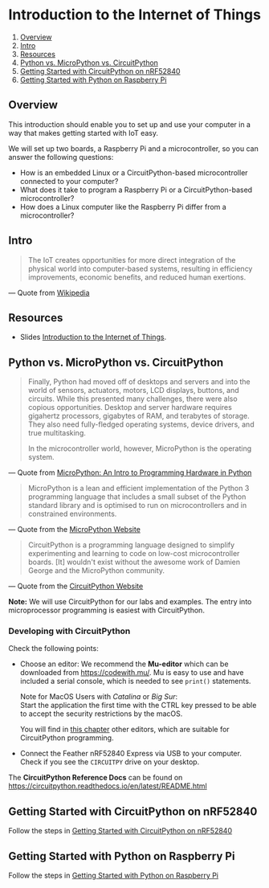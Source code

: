# Introduction to the Internet of Things
1. [Overview](#overview)
1. [Intro](#intro)
2. [Resources](#resources)
3. [Python vs. MicroPython vs. CircuitPython](#python-vs-micropython-vs-circuitpython)
4. [Getting Started with CircuitPython on nRF52840](#getting-started-with-circuitpython-on-nrf52840)
5. [Getting Started with Python on Raspberry Pi](#getting-started-with-python-on-raspberry-pi)

## Overview

This introduction should enable you to set up and use your computer in a way that makes getting started with IoT easy.

We will set up two boards, a Raspberry Pi and a microcontroller, so you can answer the following questions:

* How is an embedded Linux or a CircuitPython-based microcontroller connected to your computer?
* What does it take to program a Raspberry Pi or a CircuitPython-based microcontroller?
* How does a Linux computer like the Raspberry Pi differ from a microcontroller?

## Intro

> The IoT creates opportunities for more direct integration of the physical world into computer-based systems, resulting in efficiency improvements, economic benefits, and reduced human exertions.

— Quote from [Wikipedia](https://en.wikipedia.org/wiki/Internet_of_things#Trends_and_characteristics)

## Resources

- Slides [Introduction to the Internet of Things](http://www.tamberg.org/fhnw/2020/hs/IdbInternetOfThings.pdf).

## Python vs. MicroPython vs. CircuitPython

> Finally, Python had moved off of desktops and servers and into the world of sensors, actuators, motors, LCD displays, buttons, and circuits. While this presented many challenges, there were also copious opportunities. Desktop and server hardware requires gigahertz processors, gigabytes of RAM, and terabytes of storage. They also need fully-fledged operating systems, device drivers, and true multitasking.
>
> In the microcontroller world, however, MicroPython is the operating system.

— Quote from [MicroPython: An Intro to Programming Hardware in Python](https://realpython.com/micropython/)

> MicroPython is a lean and efficient implementation of the Python 3 programming language that includes a small subset of the Python standard library and is optimised to run on microcontrollers and in constrained environments.

— Quote from the [MicroPython Website](https://micropython.org/)

> CircuitPython is a programming language designed to simplify experimenting and learning to code on low-cost microcontroller boards. [It] wouldn't exist without the awesome work of Damien George and the MicroPython community.

— Quote from the [CircuitPython Website](https://circuitpython.org/)

**Note:** We will use CircuitPython for our labs and examples. The entry into microprocessor programming is easiest with CircuitPython.

### Developing with CircuitPython

Check the following points:

- Choose an editor: We recommend the **Mu-editor** which can be downloaded from https://codewith.mu/. Mu is easy to use and have included a serial console, which is needed to see `print()` statements.

    Note for MacOS Users with *Catalina* or *Big Sur*:  
    Start the application the first time with the CTRL key pressed to be able to accept the security restrictions by the macOS.

    You will find in [this chapter](https://learn.adafruit.com/welcome-to-circuitpython/creating-and-editing-code#1-use-an-editor-that-writes-out-the-file-completely-when-you-save-it-2977444-16) other editors, which are suitable for CircuitPython programming.

- Connect the Feather nRF52840 Express via USB to your computer. Check if you see the `CIRCUITPY` drive on your desktop.

The **CircuitPython Reference Docs** can be found on https://circuitpython.readthedocs.io/en/latest/README.html

## Getting Started with CircuitPython on nRF52840
Follow the steps in [Getting Started with CircuitPython on nRF52840](CircuitPython)

## Getting Started with Python on Raspberry Pi
Follow the steps in [Getting Started with Python on Raspberry Pi](Python)
